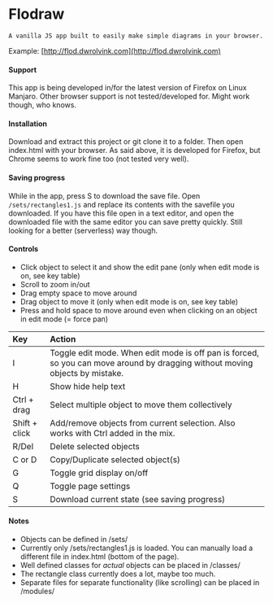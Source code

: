 #  Flodraw

`A vanilla JS app built to easily make simple diagrams in your browser.`

Example: [http://flod.dwrolvink.com](http://flod.dwrolvink.com)

#### Support
This app is being developed in/for the latest version of Firefox on Linux Manjaro. Other browser support is not tested/developed for. Might work though, who knows. 

#### Installation
Download and extract this project or git clone it to a folder. Then open index.html with your browser. As said above, it is developed for Firefox, but Chrome seems to work fine too (not tested very well).


#### Saving progress
While in the app, press S to download the save file. Open `/sets/rectangles1.js` and replace its contents with the savefile you downloaded.
If you have this file open in a text editor, and open the downloaded file with the same editor you can save pretty quickly. Still looking for a better (serverless) way though.

#### Controls 
- Click object to select it and show the edit pane (only when edit mode is on, see key table)
- Scroll to zoom in/out
- Drag empty space to move around
- Drag object to move it (only when edit mode is on, see key table)
- Press and hold space to move around even when clicking on an object in edit mode (= force pan)

| Key | Action |
| :-- | :----- |
| I   | Toggle edit mode. When edit mode is off pan is forced, so you can move around by dragging without moving objects by mistake. |
| H   | Show hide help text |
| Ctrl + drag | Select multiple object to move them collectively |
| Shift + click | Add/remove objects from current selection. Also works with Ctrl added in the mix. |
| R/Del | Delete selected objects |
| C or D | Copy/Duplicate selected object(s) |
| G   | Toggle grid display on/off |
| Q  | Toggle page settings |
| S  | Download current state (see saving progress) | 


#### Notes
- Objects can be defined in /sets/
- Currently only /sets/rectangles1.js is loaded. You can manually load a different file in index.html (bottom of the page).
- Well defined classes for *actual* objects can be placed in /classes/
- The rectangle class currently does a lot, maybe too much. 
- Separate files for separate functionality (like scrolling) can be placed in /modules/
